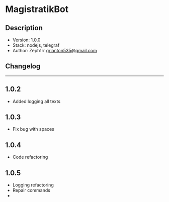 # MagistratikBot

## Description 

- Version: 1.0.0
- Stack: nodejs, telegraf
- Author: Zeph1rr <grianton535@gmail.com>

## Changelog

<hr>

## 1.0.2

- Added logging all texts

## 1.0.3

- Fix bug with spaces

## 1.0.4

- Code refactoring

## 1.0.5

- Logging refactoring
- Repair commands
- 